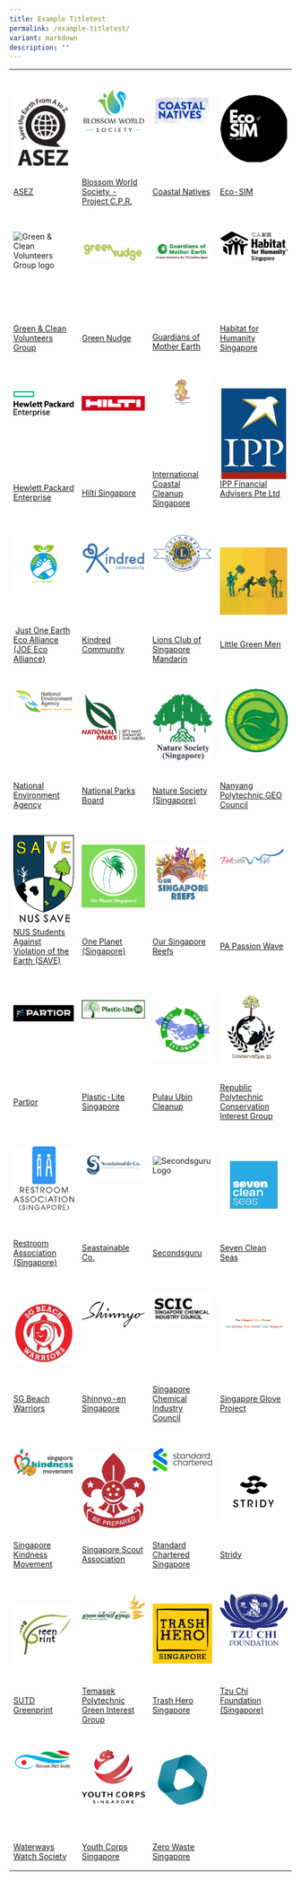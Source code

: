 ```yaml
---
title: Example Titletest
permalink: /example-titletest/
variant: markdown
description: ""
---
```

<table border="0">
  <tbody>
<tr>
<td colspan="1" rowspan="1" style="padding-top:2em;">

<div style="height:150px;width:fit-content;">
<img src="/images/Initiatives/Rise/asez_logo_tmb_thumbnail.png" alt="">
</div>
<p><a target="_blank" rel="noopener noreferrer nofollow" href="https://asez.org/">ASEZ</a>
</p>
</td>
<td colspan="1" rowspan="1" style="padding-top:2em;">

<div style="height:150px;width:fit-content;">
<img src="/images/Initiatives/Rise/blossom_world_singapore_logo_tmb_thumbnail.png" alt="">
</div>
<p><a target="_blank" rel="noopener noreferrer nofollow" href="https://www.blossomworld.sg/">Blossom World Society - Project C.P.R.</a>
</p>
</td>
<td colspan="1" rowspan="1" style="padding-top:2em;">

<div style="height:150px;width:fit-content;">
<img src="/images/Initiatives/Rise/coastal_natives_logo_tmb_thumbnail.jpg" alt="">
</div>
<p><a target="_blank" rel="noopener noreferrer nofollow" href="https://www.coastalnatives.sg/">Coastal Natives</a>
</p>
</td>
<td colspan="1" rowspan="1" style="padding-top:2em;">

<div style="height:150px;width:fit-content;">
<img src="/images/Initiatives/Rise/eco_sim_tmb_thumbnail.png" alt="">
</div>
<p>
<a target="_blank" rel="noopener noreferrer" href="https://www.facebook.com/EcoSIMClub">Eco-SIM</a>
</p>
</td>
</tr>
<tr>
<td colspan="1" rowspan="1" style="padding-top:2em;">

<div style="height:150px;width:fit-content;">
<img src="https://www.publichygienecouncil.sg/images/default-source/logos/greenncleanmm.tmb-thumbnail.png?Culture=en&amp;sfvrsn=ebfad550_1" alt="Green &amp; Clean Volunteers Group logo">
</div>

<p><a target="_blank" rel="noopener noreferrer nofollow" href="https://www.facebook.com/greenncleanmm">Green &amp; Clean Volunteers Group</a>
</p>
</td>
<td colspan="1" rowspan="1" style="padding-top:2em;">

<div style="height:150px;width:fit-content;">
<img src="/images/Initiatives/Rise/green_nudge_2d98410b_b3c5_43b2_a7ad_a9735e540197_tmb_thumbnail.jpg" alt="">
</div>
<p>

<a target="_blank" rel="noopener noreferrer nofollow" href="https://www.greennudge.sg/">Green Nudge</a>
</p>
</td>
<td colspan="1" rowspan="1" style="padding-top:2em;">
<p>
</p>
<div style="height:150px;width:fit-content;">
<img src="/images/Initiatives/Rise/guardians_of_mother_earth_logo_tmb_thumbnail.png" alt="">
</div>
<p>

<a target="_blank" rel="noopener noreferrer nofollow" href="https://www.facebook.com/GuardiansOfMotherEarth.Sg/">Guardians of Mother Earth</a>&nbsp;</p>
</td>
<td colspan="1" rowspan="1" style="padding-top:2em;">

<div style="height:150px;width:fit-content;">
<img src="/images/Initiatives/Rise/habitat_for_humanity_singapore_logo_tmb_thumbnail.png" alt="">
</div>
<p>
<a target="_blank" rel="noopener noreferrer nofollow" href="https://www.habitat.org.sg/">Habitat for Humanity Singapore</a>
</p>
</td>
</tr>
<tr>
<td colspan="1" rowspan="1" style="padding-top:2em;">
<p>
</p>
<div style="height:150px;width:fit-content;">
<img src="/images/Initiatives/Rise/hewlett_packard_enterprise_tmb_thumbnail.png" alt="">
</div>
<p>
<a target="_blank" rel="noopener noreferrer" href="https://www.hpe.com/sg/en/home.html">Hewlett Packard Enterprise</a>
</p>
</td>
<td colspan="1" rowspan="1" style="padding-top:2em;">
<p>
</p>
<div style="height:150px;width:fit-content;">
<img src="/images/Initiatives/Rise/hilti_sg_tmb_thumbnail.png" alt="">
</div>
<p>
<a target="_blank" rel="noopener noreferrer nofollow" href="http://www.hilti.com.sg/">Hilti Singapore</a>
</p>
</td>
<td colspan="1" rowspan="1" style="padding-top:2em;">

<div style="height:150px;width:fit-content;">
<img src="/images/Initiatives/Rise/international_coastal_cleanup_singapore_logo_tmb_thumbnail.png" alt="">
</div>
<p>
<a target="_blank" rel="noopener noreferrer nofollow" href="http://coastalcleanup.nus.edu.sg/">International Coastal Cleanup Singapore</a>
</p>
</td>
<td colspan="1" rowspan="1" style="padding-top:2em;">

<div style="height:150px;width:fit-content;">
<img src="/images/Initiatives/Rise/ipp_tmb_thumbnail.jpg" alt="">
</div>
<p>
<a target="_blank" rel="noopener noreferrer nofollow" href="https://www.ippfa.com/">IPP Financial Advisers Pte Ltd</a>
</p>
</td>
</tr>
<tr>
<td colspan="1" rowspan="1" style="padding-top:2em;">

<div style="height:150px;width:fit-content;">
<img src="/images/Initiatives/Rise/just_one_earth_eco_alliance_tmb_thumbnail.png" alt="">
</div>
<p>&nbsp;<a target="_blank" rel="noopener noreferrer" href="http://www.joeecoalliance.com/">Just One Earth<br>Eco Alliance (JOE Eco Alliance)</a>
</p>
</td>
<td colspan="1" rowspan="1" style="padding-top:2em;">


<div style="height:150px;width:fit-content;">
<img src="/images/Initiatives/Rise/kindred_community_logo_tmb_thumbnail.png" alt="">
</div>
<p>
</p>
<p>
<a target="_blank" rel="noopener noreferrer nofollow" href="https://kindred.sg/">Kindred Community</a>&nbsp;</p>
</td>
<td colspan="1" rowspan="1" style="padding-top:2em;">

<div style="height:150px;width:fit-content;">
<img src="/images/Initiatives/Rise/lions_club_of_singapore_mandarin_logo_tmb_thumbnail.png" alt="">
</div>
<p><a target="_blank" rel="noopener noreferrer nofollow" href="https://www.facebook.com/lcs.mandarin.1982/"><br></a> 
<a target="_blank" rel="noopener noreferrer nofollow" href="https://www.facebook.com/lcs.mandarin.1982/">Lions Club of Singapore Mandarin</a>
</p>
</td>
<td colspan="1" rowspan="1" style="padding-top:2em;">

<div style="height:150px;width:fit-content;">
<img src="/images/Initiatives/Rise/little_green_men_tmb_thumbnail.png" alt="">
</div>
<p><a target="_blank" rel="noopener noreferrer nofollow" href="https://www.facebook.com/littlegreenmensg">Little Green Men</a>&nbsp;&nbsp;</p>
</td>
</tr>
<tr>
<td colspan="1" rowspan="1" style="padding-top:2em;">


<div style="height:150px;width:fit-content;">
<img src="/images/Initiatives/Rise/national_environment_agency_logo_tmb_thumbnail.png" alt="">
</div>
<p>
<a target="_blank" rel="noopener noreferrer nofollow" href="https://www.nea.gov.sg/">National Environment Agency</a>
</p>
</td>
<td colspan="1" rowspan="1" style="padding-top:2em;">

<div style="height:150px;width:fit-content;">
<img src="/images/Initiatives/Rise/national_parks_board_logo_tmb_thumbnail.png" alt="">
</div>
<p>
<a target="_blank" rel="noopener noreferrer nofollow" href="https://www.nparks.gov.sg/">National Parks Board</a> 

</p>
</td>
<td colspan="1" rowspan="1" style="padding-top:2em;">

<div style="height:150px;width:fit-content;">
<img src="/images/Initiatives/Rise/nature_society_singapore_tmb_thumbnail.jpg" alt="">
</div>
<p><a target="_blank" rel="noopener noreferrer" href="https://www.nss.org.sg/">Nature Society (Singapore)</a>&nbsp;</p>
</td>
<td colspan="1" rowspan="1" style="padding-top:2em;">

<div style="height:150px;width:fit-content;">
<img src="/images/Initiatives/Rise/nanyang_polytechnic_geo_council_logo_tmb_thumbnail.png" alt="">
</div>
<p>
<a target="_blank" rel="noopener noreferrer nofollow" href="https://www.instagram.com/nypgeocouncil">Nanyang Polytechnic GEO Council</a>&nbsp;&nbsp;&nbsp;</p>
</td>
</tr>
<tr>
<td colspan="1" rowspan="1" style="padding-top:2em;">
<div style="height:150px;width:fit-content;">
<img src="/images/Initiatives/Rise/nus_save_transparent_background_tmb_thumbnail.png" alt="">
</div>
<p>
<a target="_blank" rel="noopener noreferrer" href="https://nussavewrites.wordpress.com/">NUS Students Against<br>Violation of the Earth (SAVE)</a>
</p>
</td>
<td colspan="1" rowspan="1" style="padding-top:2em;">

<div style="height:150px;width:fit-content;">
<img src="/images/Initiatives/Rise/one_planet__singapore__tmb_thumbnail.png" alt="">
</div>
<p>
<a target="_blank" rel="noopener noreferrer nofollow" href="https://www.facebook.com/groups/939651983034264/">One Planet (Singapore)</a>&nbsp;</p>
</td>
<td colspan="1" rowspan="1" style="padding-top:2em;">

<div style="height:150px;width:fit-content;">
<img src="/images/Initiatives/Rise/our_singapore_reefs_logo_tmb_thumbnail.png" alt="">
</div>
<p>
<a target="_blank" rel="noopener noreferrer nofollow" href="https://www.instagram.com/oursingaporereefs/">Our Singapore Reefs</a>
</p>
</td>
<td colspan="1" rowspan="1" style="padding-top:2em;">

<div style="height:150px;width:fit-content;">
<img src="/images/Initiatives/Rise/pa_passion_wave_logo__public_agency__tmb_thumbnail.png" alt="">
</div>
<p>

</p>
<p>
<a target="_blank" rel="noopener noreferrer nofollow" href="https://www.facebook.com/pa.passionwave">PA Passion Wave</a>
</p>
</td>
</tr>
<tr>
<td colspan="1" rowspan="1" style="padding-top:2em;">

<div style="height:150px;width:fit-content;">
<img src="/images/Initiatives/Rise/partior_with_black_background__11_3_in__tmb_thumbnail.png" alt="">
</div>
<p>
<a target="_blank" rel="noopener noreferrer nofollow" href="https://www.partior.com/">Partior</a>&nbsp;</p>
</td>
<td colspan="1" rowspan="1" style="padding-top:2em;">

<div style="height:150px;width:fit-content;">
<img src="/images/Initiatives/Rise/plasticlite_tmb_thumbnail.jpg" alt="">
</div>
<p>
<a target="_blank" rel="noopener noreferrer nofollow" href="https://www.instagram.com/plasticlitesg/">Plastic-Lite Singapore</a>
</p>
</td>
<td colspan="1" rowspan="1" style="padding-top:2em;">

<div style="height:150px;width:fit-content;">
<img src="/images/Initiatives/Rise/pulau_ubin_cleanup_tmb_thumbnail.png" alt="">
</div>
<p>
<a target="_blank" rel="noopener noreferrer" href="https://www.facebook.com/pulauubincleanup">Pulau Ubin Cleanup</a>
</p>
</td>
<td colspan="1" rowspan="1" style="padding-top:2em;">

<div style="height:150px;width:fit-content;">
<img src="/images/Initiatives/Rise/republic_polytechnic_conservation_interest_group_logo_tmb_thumbnail.png" alt="">
</div>
<p><a target="_blank" rel="noopener noreferrer nofollow" href="https://www.instagram.com/rp_green_conservancy/">Republic Polytechnic Conservation Interest Group</a> 

</p>
</td>
</tr>
<tr>
<td colspan="1" rowspan="1" style="padding-top:2em;">
<div style="height:150px;width:fit-content;">
<img src="/images/Initiatives/Rise/restroom_association_sg_tmb_thumbnail.png" alt="">
</div>
<p><a target="_blank" rel="noopener noreferrer nofollow" href="https://toilet.org.sg/">Restroom Association (Singapore)</a>
</p>
</td>
<td colspan="1" rowspan="1" style="padding-top:2em;">

<div style="height:150px;width:fit-content;">
<img src="/images/Initiatives/Rise/sample_horizontal_png_tmb_thumbnail.png" alt="">
</div>
<p>
<a target="_blank" rel="noopener noreferrer nofollow" href="https://www.seastainable.co/">Seastainable Co.</a>&nbsp;</p>
</td>
<td colspan="1" rowspan="1" style="padding-top:2em;">

<div style="height:150px;width:fit-content;">
<img src="https://www.publichygienecouncil.sg/images/default-source/default-album/secondsguru-logo.tmb-thumbnail.jpg?Culture=en&amp;sfvrsn=eea8183d_1" alt="Secondsguru Logo" title="Secondsguru Logo">
</div>
<p>
<a target="_blank" rel="noopener noreferrer nofollow" href="https://secondsguru.com/">Secondsguru</a>
</p>
</td>
<td colspan="1" rowspan="1" style="padding-top:2em;">
<div style="height:150px;width:fit-content;">
<img src="/images/Initiatives/Rise/seven_clean_seas__environmental__tmb_thumbnail.jpg" alt="">
</div>
<p>
<a target="_blank" rel="noopener noreferrer nofollow" href="https://www.facebook.com/sevencleanseas">Seven Clean Seas</a>&nbsp;</p>
</td>
</tr>
<tr>
<td colspan="1" rowspan="1" style="padding-top:2em;">

<div style="height:150px;width:fit-content;">
<img src="/images/Initiatives/Rise/sg_beach_warriors_logo_tmb_thumbnail.jpg" alt="">
</div>
<p>
<a target="_blank" rel="noopener noreferrer nofollow" href="https://www.facebook.com/groups/sgbeachwarriors/">SG Beach Warriors</a>
</p>
</td>
<td colspan="1" rowspan="1" style="padding-top:2em;">

<div style="height:150px;width:fit-content;">
<img src="/images/Initiatives/Rise/shinnyo_en_singapore_tmb_thumbnail.jpg" alt="">
</div>
<p>
<a target="_blank" rel="noopener noreferrer" href="https://www.shinnyoen.sg/">Shinnyo-en Singapore</a>
</p>
</td>
<td colspan="1" rowspan="1" style="padding-top:2em;">

<div style="height:150px;width:fit-content;">
<img src="/images/Initiatives/Rise/scice34596c063b54a648fe328005186b4e2_tmb_thumbnail.png" alt="">
</div>
<p>
<a target="_blank" rel="noopener noreferrer nofollow" href="https://www.scic.sg/">Singapore Chemical Industry Council</a> 
<br>
</p>
</td>
<td colspan="1" rowspan="1" style="padding-top:2em;">

<div style="height:150px;width:fit-content;">
<img src="/images/Initiatives/Rise/singapore_glove_project_logo_tmb_thumbnail.png" alt="">
</div>
<p><a target="_blank" rel="noopener noreferrer nofollow" href="https://bit.ly/SG_Glove_Project">Singapore Glove Project</a> 
<br>
</p>
</td>
</tr>
<tr>
<td colspan="1" rowspan="1" style="padding-top:2em;">

<div style="height:150px;width:fit-content;">
<img src="/images/Initiatives/Rise/singapore_kindness_movement_logo_tmb_thumbnail.png" alt="">
</div>
<p>
<a target="_blank" rel="noopener noreferrer nofollow" href="https://www.kindness.sg/">Singapore Kindness Movement</a> 

</p>
</td>
<td colspan="1" rowspan="1" style="padding-top:2em;">

<div style="height:150px;width:fit-content;">
<img src="/images/Initiatives/Rise/the_singapore_scout_association_logo_tmb_thumbnail.png" alt="">
</div>
<p>
<a target="_blank" rel="noopener noreferrer nofollow" href="http://www.scout.sg/">Singapore Scout Association</a> 
<br>
</p>
</td>
<td colspan="1" rowspan="1" style="padding-top:2em;">
<div style="height:150px;width:fit-content;">
<img src="/images/Initiatives/Rise/sc_tmb_thumbnail.png" alt="">
</div>
<p>
<a target="_blank" rel="noopener noreferrer nofollow" href="https://www.sc.com/sg/">Standard Chartered Singapore</a> 
<br>
</p>
</td>
<td colspan="1" rowspan="1" style="padding-top:2em;">

<div style="height:150px;width:fit-content;">
<img src="/images/Initiatives/Rise/stridy_mainmark_black_tmb_thumbnail.png" alt="">
</div>
<p><a target="_blank" rel="noopener noreferrer nofollow" href="http://www.stridy.com/">Stridy</a> 
<br>
</p>
</td>
</tr>
<tr>
<td colspan="1" rowspan="1" style="padding-top:2em;">
<div style="height:150px;width:fit-content;">
<img src="/images/Initiatives/Rise/sutd_greenprint_tmb_thumbnail.png" alt="">
</div>
<p>
<a target="_blank" rel="noopener noreferrer" href="https://greenprint.opensutd.org/index.html">SUTD Greenprint</a> 
<br>
</p>
</td>
<td colspan="1" rowspan="1" style="padding-top:2em;">

<div style="height:150px;width:fit-content;">
<img src="/images/Initiatives/Rise/temasek_polytechnic_green_interest_group_logo_tmb_thumbnail.png" alt="">
</div>
<p>
</p>

<p><a target="_blank" rel="noopener noreferrer nofollow" href="https://www.instagram.com/tpgig">Temasek Polytechnic Green Interest Group</a> 
<br>
</p>
</td>
<td colspan="1" rowspan="1" style="padding-top:2em;">
<div style="height:150px;width:fit-content;">
<img src="/images/Initiatives/Rise/trash_hero_singapore_logo_tmb_thumbnail.png" alt="">
</div>
<p>
<a target="_blank" rel="noopener noreferrer nofollow" href="https://www.facebook.com/TrashHeroSingapore">Trash Hero Singapore</a> 
<br>
</p>
</td>
<td colspan="1" rowspan="1" style="padding-top:2em;">

<div style="height:150px;width:fit-content;">
<img src="/images/Initiatives/Rise/tzu_chi_foundation_sg_tmb_thumbnail.png" alt="">
</div>
<p>
<a target="_blank" rel="noopener noreferrer nofollow" href="https://www.tzuchi.org.sg/en">Tzu Chi Foundation (Singapore)</a> 
<br>&nbsp;
<br>
</p>
</td>
</tr>
<tr>
<td colspan="1" rowspan="1" style="padding-top:2em;">

<div style="height:150px;width:fit-content;">
<img src="/images/Initiatives/Rise/waterways_watch_society_logo_tmb_thumbnail.png" alt="">
</div>
<p>
<a target="_blank" rel="noopener noreferrer nofollow" href="https://www.wws.org.sg/">Waterways Watch Society</a>
</p>
</td>
<td colspan="1" rowspan="1" style="padding-top:2em;">

<div style="height:150px;width:fit-content;">
<img src="/images/Initiatives/Rise/youth_corps_singapore__public_agency__tmb_thumbnail.png" alt="">
</div>
<p>
<a target="_blank" rel="noopener noreferrer nofollow" href="https://www.youthcorps.sg/">Youth Corps Singapore</a>
</p>
</td>
<td colspan="1" rowspan="1" style="padding-top:2em;">
<div style="height:150px;width:fit-content;">
<img src="/images/Initiatives/Rise/zeo_waste_sg_tmb_thumbnail.png" alt="">
</div>
<p>
<a target="_blank" rel="noopener noreferrer nofollow" href="http://www.facebook.com/zerowastesg">Zero Waste Singapore</a>
</p>
</td>
<td colspan="1" rowspan="1" style="padding-top:2em;">

</td>
</tr>
</tbody>
</table>